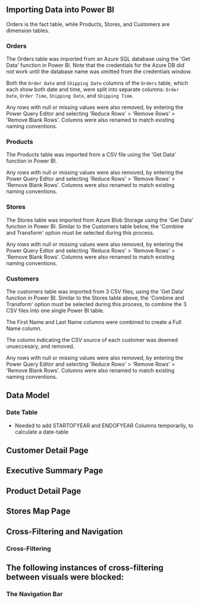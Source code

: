 ## Importing Data into Power BI
Orders is the fact table, while Products, Stores, and Customers are dimension tables.

### Orders
The Orders table was imported from an Azure SQL database using the 'Get Data' function in Power BI. Note that the credentials for the Azure DB did not work until the database name was omitted from the credentials window.

Both the `Order Date` and `Shipping Date` columns of the `Orders` table, which each show both date and time, were split into separate columns: `Order Date`, `Order Time`, `Shipping Date`, and `Shipping Time`.

Any rows with null or missing values were also removed, by entering the Power Query Editor and selecting 'Reduce Rows' > 'Remove Rows' > 'Remove Blank Rows'. Columns were also renamed to match existing naming conventions.

### Products
The Products table was imported from a CSV file using the 'Get Data' function in Power BI.

Any rows with null or missing values were also removed, by entering the Power Query Editor and selecting 'Reduce Rows' > 'Remove Rows' > 'Remove Blank Rows'. Columns were also renamed to match existing naming conventions.

### Stores
The Stores table was imported from Azure Blob Storage using the 'Get Data' function in Power BI. Similar to the Customers table below, the 'Combine and Transform' option must be selected during this process.

Any rows with null or missing values were also removed, by entering the Power Query Editor and selecting 'Reduce Rows' > 'Remove Rows' > 'Remove Blank Rows'. Columns were also renamed to match existing naming conventions.

### Customers
The customers table was imported from 3 CSV files, using the 'Get Data' function in Power BI. Similar to the Stores table above, the 'Combine and Transform' option must be selected during this process, to combine the 3 CSV files into one single Power BI table.

The First Name and Last Name columns were combined to create a Full Name column.

The column indicating the CSV source of each customer was deemed unueccesary, and removed.

Any rows with null or missing values were also removed, by entering the Power Query Editor and selecting 'Reduce Rows' > 'Remove Rows' > 'Remove Blank Rows'. Columns were also renamed to match existing naming conventions.

## Data Model

### Date Table
- Needed to add STARTOFYEAR and ENDOFYEAR Columns temporarily, to calculate a date-table

## Customer Detail Page

## Executive Summary Page

## Product Detail Page

## Stores Map Page

## Cross-Filtering and Navigation

### Cross-Filtering
The following instances of cross-filtering between visuals were blocked:
- 

### The Navigation Bar